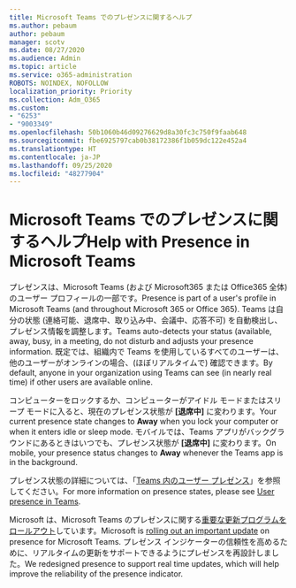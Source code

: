 ```yaml
---
title: Microsoft Teams でのプレゼンスに関するヘルプ
ms.author: pebaum
author: pebaum
manager: scotv
ms.date: 08/27/2020
ms.audience: Admin
ms.topic: article
ms.service: o365-administration
ROBOTS: NOINDEX, NOFOLLOW
localization_priority: Priority
ms.collection: Adm_O365
ms.custom:
- "6253"
- "9003349"
ms.openlocfilehash: 50b1060b46d09276629d8a30fc3c750f9faab648
ms.sourcegitcommit: fbe6925797cab0b38172386f1b059dc122e452a4
ms.translationtype: HT
ms.contentlocale: ja-JP
ms.lasthandoff: 09/25/2020
ms.locfileid: "48277904"
---
```

# <a name="help-with-presence-in-microsoft-teams"></a><span data-ttu-id="ccf1b-102">Microsoft Teams でのプレゼンスに関するヘルプ</span><span class="sxs-lookup"><span data-stu-id="ccf1b-102">Help with Presence in Microsoft Teams</span></span>

<span data-ttu-id="ccf1b-103">プレゼンスは、Microsoft Teams (および Microsoft365 または Office365 全体) のユーザー プロフィールの一部です。</span><span class="sxs-lookup"><span data-stu-id="ccf1b-103">Presence is part of a user's profile in Microsoft Teams (and throughout Microsoft 365 or Office 365).</span></span> <span data-ttu-id="ccf1b-104">Teams は自分の状態 (連絡可能、退席中、取り込み中、会議中、応答不可) を自動検出し、プレゼンス情報を調整します。</span><span class="sxs-lookup"><span data-stu-id="ccf1b-104">Teams auto-detects your status  (available, away, busy, in a meeting, do not disturb and adjusts your presence information.</span></span> <span data-ttu-id="ccf1b-105">既定では、組織内で Teams を使用しているすべてのユーザーは、他のユーザーがオンラインの場合、(ほぼリアルタイムで) 確認できます。</span><span class="sxs-lookup"><span data-stu-id="ccf1b-105">By default, anyone in your organization using Teams can see (in nearly real time) if other users are available online.</span></span>

<span data-ttu-id="ccf1b-106">コンピューターをロックするか、コンピューターがアイドル モードまたはスリープ モードに入ると、現在のプレゼンス状態が **[退席中]** に変わります。</span><span class="sxs-lookup"><span data-stu-id="ccf1b-106">Your current presence state changes to  **Away**  when you lock your computer or when it enters idle or sleep mode.</span></span> <span data-ttu-id="ccf1b-107">モバイルでは、Teams アプリがバックグラウンドにあるときはいつでも、プレゼンス状態が **[退席中]** に変わります。</span><span class="sxs-lookup"><span data-stu-id="ccf1b-107">On mobile, your presence status changes to **Away**  whenever the Teams app is in the background.</span></span>

<span data-ttu-id="ccf1b-108">プレゼンス状態の詳細については、「[Teams 内のユーザー プレゼンス](https://docs.microsoft.com/microsoftteams/presence-admins)」を参照してください。</span><span class="sxs-lookup"><span data-stu-id="ccf1b-108">For more information on presence states, please see  [User presence in Teams](https://docs.microsoft.com/microsoftteams/presence-admins).</span></span>

<span data-ttu-id="ccf1b-109">Microsoft は、Microsoft Teams のプレゼンスに関する[重要な更新プログラムをロールアウト](https://www.microsoft.com/microsoft-365/roadmap?filters=Microsoft%20Teams&searchterms=presence)しています。</span><span class="sxs-lookup"><span data-stu-id="ccf1b-109">Microsoft is  [rolling out an important update](https://www.microsoft.com/microsoft-365/roadmap?filters=Microsoft%20Teams&searchterms=presence) on presence for Microsoft Teams.</span></span> <span data-ttu-id="ccf1b-110">プレゼンス インジケーターの信頼性を高めるために、リアルタイムの更新をサポートできるようにプレゼンスを再設計しました。</span><span class="sxs-lookup"><span data-stu-id="ccf1b-110">We redesigned presence to support real time updates, which will help improve the reliability of the presence indicator.</span></span>
